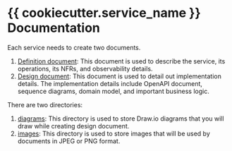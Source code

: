 # {{ cookiecutter.service_name }} Documentation

Each service needs to create two documents.

1. [Definition document](./01-definition.md): This document is used to describe the service, its operations, its NFRs, 
   and observability details.
2. [Design document](./02-design.md): This document is used to detail out implementation details. The implementation 
   details include OpenAPI document, sequence diagrams, domain model, and important business logic.

There are two directories:

1. [diagrams](./diagrams): This directory is used to store Draw.io diagrams that you will draw while creating design document.
2. [images](./images): This directory is used to store images that will be used by documents in JPEG or PNG format.
